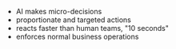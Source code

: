 
- AI makes micro-decisions
- proportionate and targeted actions
- reacts faster than human teams, "10 seconds"
- enforces normal business operations